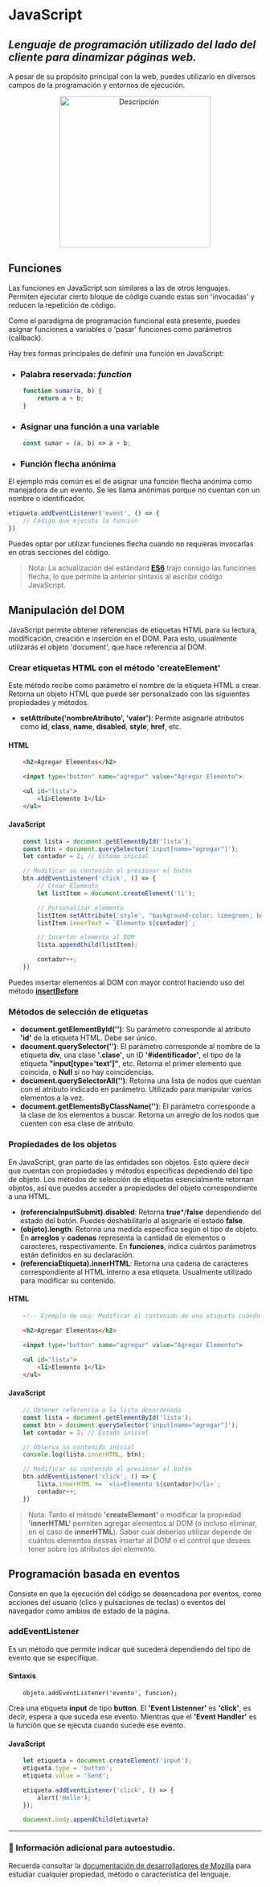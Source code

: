# JavaScript
## _Lenguaje de programación utilizado del lado del cliente para dinamizar páginas web._

A pesar de su propósito principal con la web, puedes utilizarlo en diversos campos de la programación y entornos de ejecución.

<div align="center">
  <img src="https://upload.wikimedia.org/wikipedia/commons/thumb/6/6a/JavaScript-logo.png/500px-JavaScript-logo.png" alt="Descripción" width="300"/>
</div>

## Funciones
Las funciones en JavaScript son similares a las de otros lenguajes. Permiten ejecutar cierto bloque de código cuando estas son 'invocadas' y reducen la repetición de código.

Como el paradigma de programación funcional está presente, puedes asignar funciones a variables o 'pasar' funciones como parámetros (callback).

Hay tres formas principales de definir una función en JavaScript:

- ### Palabra reservada: _function_
```js
    function sumar(a, b) {
        return a + b;
    }
```

- ### Asignar una función a una variable
```js
    const sumar = (a, b) => a + b;
```

- ### Función flecha anónima
El ejemplo más común es el de asignar una función flecha anónima como manejadora de un evento. Se les llama anónimas porque no cuentan con un nombre o identificador.

```js
etiqueta.addEventListener('event', () => {
    // Código que ejecuta la función
})
```
Puedes optar por utilizar funciones flecha cuando no requieras invocarlas en otras secciones del código.

> Nota: La actualización del estándard [**ES6**](https://www.w3schools.com/js/js_es6.asp) trajo consigo las funciones flecha, lo que permite la anterior sintaxis al escribir código JavaScript.

## Manipulación del DOM
JavaScript permite obtener referencias de etiquetas HTML para su lectura, modificación, creación e inserción en el DOM. Para esto, usualmente utilizarás el objeto 'document', que hace referencia al DOM.

### Crear etiquetas HTML con el método 'createElement'
Este método recibe como parámetro el nombre de la etiqueta HTML a crear. Retorna un objeto HTML que puede ser personalizado con las siguientes propiedades y métodos.

- **setAttribute('nombreAtributo', 'valor')**: Permite asignarle atributos como **id**, **class**, **name**, **disabled**, **style**, **href**, etc.

#### HTML
```html
    <h2>Agregar Elementos</h2>

    <input type="button" name="agregar" value="Agregar Elemento">

    <ul id="lista">
        <li>Elemento 1</li>
    </ul>
```

#### JavaScript
```js
    const lista = document.getElementById('lista');
    const btn = document.querySelector('input[name="agregar"]');
    let contador = 2; // Estado inicial

    // Modificar su contenido al presionar el botón
    btn.addEventListener('click', () => {
        // Crear Elemento
        let listItem = document.createElement('li');

        // Personalizar elemento
        listItem.setAttribute('style', "background-color: limegreen; border-radius: 3px; padding: 3px;");
        listItem.innerText = `Elemento ${contador}`;

        // Insertar elemento al DOM
        lista.appendChild(listItem);

        contador++;
    })
```
Puedes insertar elementos al DOM con mayor control haciendo uso del método [**insertBefore**](https://developer.mozilla.org/en-US/docs/Web/API/Node/insertBefore)





### Métodos de selección de etiquetas

- **document.getElementById('')**: Su parámetro corresponde al atributo **'id'** de la etiqueta HTML. Debe ser único.
- **document.querySelector('')**: El parámetro corresponde al nombre de la etiqueta **div**, una clase **'.clase'**, un ID **'#identificador'**, el tipo de la etiqueta **"input[type='text']"**, etc. Retorna el primer elemento que coincida, o **Null** si no hay coincidencias.
- **document.querySelectorAll('')**: Retorna una lista de nodos que cuentan con el atributo indicado en parámetro. Utilizado para manipular varios elementos a la vez.
- **document.getElementsByClassName('')**: El parámetro corresponde a la clase de los elementos a buscar. Retorna un arreglo de los nodos que cuenten con esa clase de atributo.

### Propiedades de los objetos
En JavaScript, gran parte de las entidades son objetos. Esto quiere decir que cuentan con propiedades y métodos específicas depediendo del tipo de objeto.
Los métodos de selección de etiquetas esencialmente retornan objetos, así que puedes acceder a propiedades del objeto correspondiente a una HTML.

- **(referenciaInputSubmit).disabled**: Retorna **true***/**false** dependiendo del estado del botón. Puedes deshabilitarlo al asignarle el estado **false**.
- **(objeto).length**: Retorna una medida específica según el tipo de objeto. En **arreglos** y **cadenas** representa la cantidad de elementos o caracteres, respectivamente. En **funciones**, indica cuántos parámetros están definidos en su declaración.
- **(referenciaEtiqueta).innerHTML**: Retorna una cadena de caracteres correspondiente al HTML interno a esa etiqueta. Usualmente utilizado para modificar su contenido.

#### HTML
```html
    <!-- Ejemplo de uso: Modificar el contenido de una etiqueta cuando se presione un botón. -->

    <h2>Agregar Elementos</h2>

    <input type="button" name="agregar" value="Agregar Elemento">
    
    <ul id="lista">
        <li>Elemento 1</li>
    </ul>


```
#### JavaScript
```js
    // Obtener referencia a la lista desordenada
    const lista = document.getElementById('lista');
    const btn = document.querySelector('input[name="agregar"]');
    let contador = 2; // Estado inicial

    // Observa su contenido inicial
    console.log(lista.innerHTML, btn);

    // Modificar su contenido al presionar el botón
    btn.addEventListener('click', () => {
        lista.innerHTML += `<li>Elemento ${contador}</li>`;
        contador++;
    })
```

> Nota: Tanto el método **'createElement'** o modificar la propiedad **'innerHTML'** permiten agregar elementos al DOM (o incluso eliminar, en el caso de **innerHTML**). Saber cuál deberías utilizar depende de cuántos elementos deseas insertar al DOM o el control que desees tener sobre los atributos del elemento.

## Programación basada en eventos
Consiste en que la ejecución del código se desencadena por eventos, como acciones del usuario (clics y pulsaciones de teclas) o eventos del navegador como ambios de estado de la página.

### addEventListener
Es un método que permite indicar qué sucederá dependiendo del tipo de evento que se especifique.

#### Sintaxis
```
    objeto.addEventListener('evento', funcion);
```

Crea una etiqueta **input** de tipo **button**. El **'Event Listenner'** es **'click'**, es decir, espera a que suceda ese evento. Mientras que el **'Event Handler'** es la función que se ejecuta cuando sucede ese evento.

#### JavaScript
```js
    let etiqueta = document.createElement('input');
    etiqueta.type = 'button';
    etiqueta.value = 'Send';

    etiqueta.addEventListener('click', () => {
        alert('Hello');
    });

    document.body.appendChild(etiqueta)
```
---

### 📌 Información adicional para autoestudio.
Recuerda consultar la [documentación de desarrolladores de Mozilla](https://developer.mozilla.org/en-US/docs/Web/JavaScript) para estudiar cualquier propiedad, método o característica del lenguaje.
